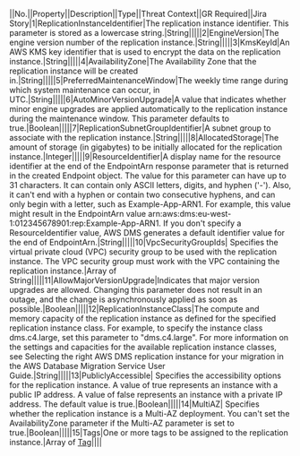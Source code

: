 ||No.||Property||Description||Type||Threat Context||GR Required||Jira Story|1|ReplicationInstanceIdentifier|The replication instance identifier. This parameter is stored as a lowercase string.|String|||||2|EngineVersion|The engine version number of the replication instance.|String|||||3|KmsKeyId|An AWS KMS key identifier that is used to encrypt the data on the replication instance.|String|||||4|AvailabilityZone|The Availability Zone that the replication instance will be created in.|String|||||5|PreferredMaintenanceWindow|The weekly time range during which system maintenance can occur, in UTC.|String|||||6|AutoMinorVersionUpgrade|A value that indicates whether minor engine upgrades are applied automatically to the replication instance during the maintenance window. This parameter defaults to true.|Boolean|||||7|ReplicationSubnetGroupIdentifier|A subnet group to associate with the replication instance.|String|||||8|AllocatedStorage|The amount of storage (in gigabytes) to be initially allocated for the replication instance.|Integer|||||9|ResourceIdentifier|A display name for the resource identifier at the end of the EndpointArn response parameter that is returned in the created Endpoint object. The value for this parameter can have up to 31 characters. It can contain only ASCII letters, digits, and hyphen ('-'). Also, it can't end with a hyphen or contain two consecutive hyphens, and can only begin with a letter, such as Example-App-ARN1. For example, this value might result in the EndpointArn value arn:aws:dms:eu-west-1:012345678901:rep:Example-App-ARN1. If you don't specify a ResourceIdentifier value, AWS DMS generates a default identifier value for the end of EndpointArn.|String|||||10|VpcSecurityGroupIds| Specifies the virtual private cloud (VPC) security group to be used with the replication instance. The VPC security group must work with the VPC containing the replication instance.|Array of String|||||11|AllowMajorVersionUpgrade|Indicates that major version upgrades are allowed. Changing this parameter does not result in an outage, and the change is asynchronously applied as soon as possible.|Boolean|||||12|ReplicationInstanceClass|The compute and memory capacity of the replication instance as defined for the specified replication instance class. For example, to specify the instance class dms.c4.large, set this parameter to "dms.c4.large". For more information on the settings and capacities for the available replication instance classes, see  Selecting the right AWS DMS replication instance for your migration  in the  AWS Database Migration Service User Guide.|String|||||13|PubliclyAccessible| Specifies the accessibility options for the replication instance. A value of true represents an instance with a public IP address. A value of false represents an instance with a private IP address. The default value is true.|Boolean|||||14|MultiAZ| Specifies whether the replication instance is a Multi-AZ deployment. You can't set the AvailabilityZone parameter if the Multi-AZ parameter is set to true.|Boolean|||||15|Tags|One or more tags to be assigned to the replication instance.|Array of <a href="http://docs.aws.amazon.com/AWSCloudFormation/latest/UserGuide/aws-properties-dms-replicationinstance-tag.html">Tag</a>||||